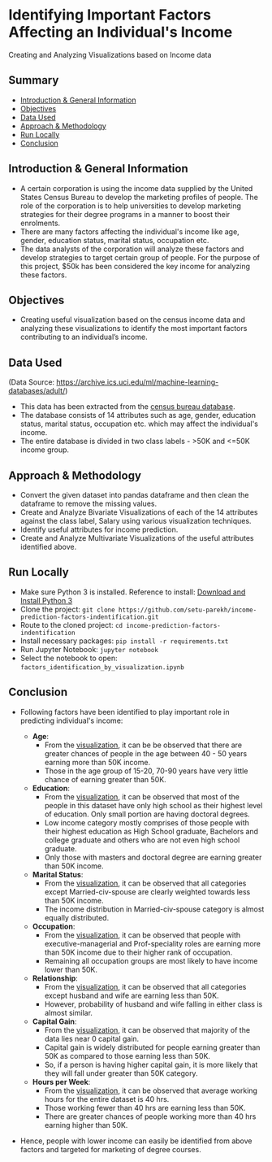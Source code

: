 # Identifying Important Factors Affecting an Individual's Income
Creating and Analyzing Visualizations based on Income data

## Summary
* [Introduction & General Information](#introduction--general-information)
* [Objectives](#objectives)
* [Data Used](#data-used)
* [Approach & Methodology](#approach--methodology)
* [Run Locally](#run-locally)
* [Conclusion](#conclusion)

## Introduction & General Information
- A certain corporation is using the income data supplied by the United States Census Bureau to develop the marketing profiles of people. The role of the corporation is to help universities to develop marketing strategies for their degree programs in a manner to boost their enrolments.
- There are many factors affecting the individual's income like age, gender, education status, marital status, occupation etc.
- The data analysts of the corporation will analyze these factors and develop strategies to target certain group of people. For the purpose of this project, $50k has been considered the key income for analyzing these factors.

## Objectives
- Creating useful visualization based on the census income data and analyzing these visualizations to identify the most important factors contributing to an individual’s income.

## Data Used
(Data Source: https://archive.ics.uci.edu/ml/machine-learning-databases/adult/)
- This data has been extracted from the [census bureau database](http://www.census.gov/ftp/pub/DES/www/welcome.html).
- The database consists of 14 attributes such as age, gender, education status, marital status, occupation etc. which may affect the individual's income.
- The entire database is divided in two class labels - >50K and <=50K income group.

## Approach & Methodology
- Convert the given dataset into pandas dataframe and then clean the dataframe to remove the missing values.
- Create and Analyze Bivariate Visualizations of each of the 14 attributes against the class label, Salary using various visualization techniques.
- Identify useful attributes for income prediction.
- Create and Analyze Multivariate Visualizations of the useful attributes identified above.

## Run Locally
* Make sure Python 3 is installed. Reference to install: [Download and Install Python 3](https://www.python.org/downloads/)
* Clone the project: `git clone https://github.com/setu-parekh/income-prediction-factors-indentification.git`
* Route to the cloned project: `cd income-prediction-factors-indentification`
* Install necessary packages: `pip install -r requirements.txt`
* Run Jupyter Notebook: `jupyter notebook`
* Select the notebook to open: `factors_identification_by_visualization.ipynb`

## Conclusion
* Following factors have been identified to play important role in predicting individual's income:
  * **Age**:
    - From the [visualization](https://github.com/setu-parekh/income-prediction-factors-indentification/blob/main/graphs/age_distribution.png), it can be be observed that there are greater chances of people in the age between 40 - 50 years earning more than 50K income.
    - Those in the age group of 15-20, 70-90 years have very little chance of earning greater than 50K.
  * **Education**:
    - From the [visualization](https://github.com/setu-parekh/income-prediction-factors-indentification/blob/main/graphs/education_distribution.png), it can be observed that most of the people in this dataset have only high school as their highest level of education. Only small portion are having doctoral degrees.
    - Low income category mostly comprises of those people with their highest education as High School graduate, Bachelors and college graduate and others who are not even high school graduate.
    - Only those with masters and doctoral degree are earning greater than 50K income.
  * **Marital Status**:
    - From the [visualization](https://github.com/setu-parekh/income-prediction-factors-indentification/blob/main/graphs/marital_status_distribution.png), it can be observed that all categories except Married-civ-spouse are clearly weighted towards  less than 50K income.
    - The income distribution in Married-civ-spouse category is almost equally distributed.
  * **Occupation**:
    - From the [visualization](https://github.com/setu-parekh/income-prediction-factors-indentification/blob/main/graphs/occupation_distribution.png), it can be observed that people with executive-managerial and Prof-speciality roles are earning more than 50K income due to their higher rank of occupation.
    - Remaining all occupation groups are most likely to have income lower than 50K.
  * **Relationship**:
    - From the [visualization](https://github.com/setu-parekh/income-prediction-factors-indentification/blob/main/graphs/relationship_distribution.png), it can be observed that all categories except husband and wife are earning less than 50K.
    - However, probability of husband and wife falling in either class is almost similar.
  * **Capital Gain**:
    - From the [visualization](https://github.com/setu-parekh/income-prediction-factors-indentification/blob/main/graphs/capital_gain_distribution.png), it can be observed that majority of the data lies near 0 capital gain.
    - Capital gain is widely distributed for people earning greater than 50K as compared to those earning less than 50K.
    - So, if a person is having higher capital gain, it is more likely that they will fall under greater than 50K category.
  * **Hours per Week**:
    - From the [visualization](https://github.com/setu-parekh/income-prediction-factors-indentification/blob/main/graphs/hours_per_week_distribution.png), it can be observed that average working hours for the entire dataset is 40 hrs.
    - Those working fewer than 40 hrs are earning less than 50K.
    - There are greater chances of people working more than 40 hrs earning higher than 50K.

* Hence, people with lower income can easily be identified from above factors and targeted for marketing of degree courses.





